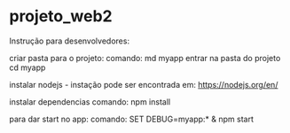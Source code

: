 # projeto_web2
Instrução para desenvolvedores:

criar pasta para o projeto:
     comando: md myapp
entrar na pasta do projeto
     cd myapp

instalar nodejs - instação pode ser encontrada em: https://nodejs.org/en/

instalar dependencias
     comando: npm install

   para dar start no app:
     comando: SET DEBUG=myapp:* & npm start
